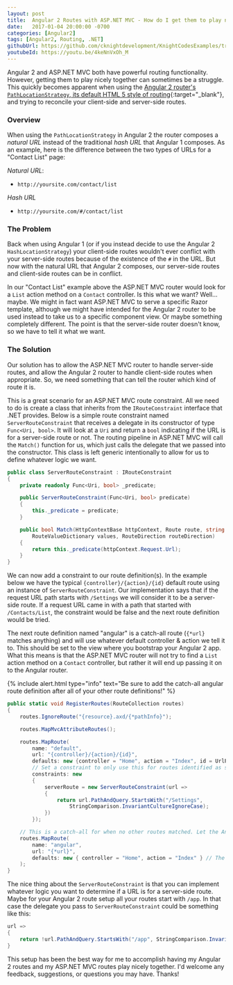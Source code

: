```yaml
---
layout: post
title:  Angular 2 Routes with ASP.NET MVC - How do I get them to play nice together?
date:   2017-01-04 20:00:00 -0700
categories: [Angular2]
tags: [Angular2, Routing, .NET]
githubUrl: https://github.com/cknightdevelopment/KnightCodesExamples/tree/master/DotNet/Angular2RoutesWithMvc
youtubeId: https://youtu.be/4keNnVxOh_M
---
```


Angular 2 and ASP.NET MVC both have powerful routing functionality. However, getting them to play nicely together can sometimes be a struggle. This quickly becomes apparent when using the [Angular 2 router's `PathLocationStrategy`, its default HTML 5 style of routing](https://angular.io/docs/ts/latest/guide/router.html#!#browser-url-styles){:target="_blank"}, and trying to reconcile your client-side and server-side routes.

### Overview

When using the `PathLocationStrategy` in Angular 2 the router composes a _natural URL_ instead of the traditional _hash URL_ that Angular 1 composes. As an example, here is the difference between the two types of URLs for a "Contact List" page:

_Natural URL_:

* `http://yoursite.com/contact/list` 

_Hash URL_

* `http://yoursite.com/#/contact/list`

### The Problem

Back when using Angular 1 (or if you instead decide to use the Angular 2 `HashLocationStrategy`) your client-side routes wouldn't ever conflict with your server-side routes because of the existence of the `#` in the URL. But now with the natural URL that Angular 2 composes, our server-side routes and client-side routes can be in conflict. 

In our "Contact List" example above the ASP.NET MVC router would look for a `List` action method on a `Contact` controller. Is this what we want? Well... maybe. We might in fact want ASP.NET MVC to serve a specific Razor template, although we might have intended for the Angular 2 router to be used instead to take us to a specific component view. Or maybe something completely different. The point is that the server-side router doesn't know, so we have to tell it what we want.

### The Solution

Our solution has to allow the ASP.NET MVC router to handle server-side routes, and allow the Angular 2 router to handle client-side routes when appropriate. So, we need something that can tell the router which kind of route it is. 

This is a great scenario for an ASP.NET MVC route constraint. All we need to do is create a class that inherits from the `IRouteConstraint` interface that .NET provides. Below is a simple route constraint named `ServerRouteConstraint` that receives a delegate in its constructor of type `Func<Uri, bool>`. It will look at a `Uri` and return a `bool` indicating if the URL is for a server-side route or not. The routing pipeline in ASP.NET MVC will call the `Match()` function for us, which just calls the delegate that we passed into the constructor. This class is left generic intentionally to allow for us to define whatever logic we want. 

```csharp
public class ServerRouteConstraint : IRouteConstraint
{
    private readonly Func<Uri, bool> _predicate;

    public ServerRouteConstraint(Func<Uri, bool> predicate)
    {
        this._predicate = predicate;
    }

    public bool Match(HttpContextBase httpContext, Route route, string parameterName, 
        RouteValueDictionary values, RouteDirection routeDirection)
    {
        return this._predicate(httpContext.Request.Url);
    }
}
```

We can now add a constraint to our route definition(s). In the example below we have the typical `{controller}/{action}/{id}` default route using an instance of `ServerRouteConstraint`. Our implementation says that if the request URL path starts with `/Settings` we will consider it to be a server-side route. If a request URL came in with a path that started with `/Contacts/List`, the constraint would be false and the next route definition would be tried. 

The next route definition named "angular" is a catch-all route (`{*url}` matches anything) and will use whatever default controller & action we tell it to. This should be set to the view where you bootstrap your Angular 2 app. What this means is that the ASP.NET MVC router will not try to find a `List` action method on a `Contact` controller, but rather it will end up passing it on to the Angular router.

{% include alert.html 
    type="info" 
    text="Be sure to add the catch-all angular route definition after all of your other route definitions!" 
%}

```csharp
public static void RegisterRoutes(RouteCollection routes)
{
    routes.IgnoreRoute("{resource}.axd/{*pathInfo}");

    routes.MapMvcAttributeRoutes();

    routes.MapRoute(
        name: "default",
        url: "{controller}/{action}/{id}",
        defaults: new {controller = "Home", action = "Index", id = UrlParameter.Optional},
        // Set a constraint to only use this for routes identified as server-side routes
        constraints: new
        {
            serverRoute = new ServerRouteConstraint(url =>
            {
                return url.PathAndQuery.StartsWith("/Settings", 
                    StringComparison.InvariantCultureIgnoreCase);
            })
        });

    // This is a catch-all for when no other routes matched. Let the Angular 2 router take care of it
    routes.MapRoute(
        name: "angular",
        url: "{*url}",
        defaults: new { controller = "Home", action = "Index" } // The view that bootstraps Angular 2
    );
}
```

The nice thing about the `ServerRouteConstraint` is that you can implement whatever logic you want to determine if a URL is for a server-side route. Maybe for your Angular 2 route setup all your routes start with `/app`. In that case the delegate you pass to `ServerRouteConstraint` could be something like this:

```csharp
url =>
{
    return !url.PathAndQuery.StartsWith("/app", StringComparison.InvariantCultureIgnoreCase);
}
```

This setup has been the best way for me to accomplish having my Angular 2 routes and my ASP.NET MVC routes play nicely together. I'd welcome any feedback, suggestions, or questions you may have. Thanks!